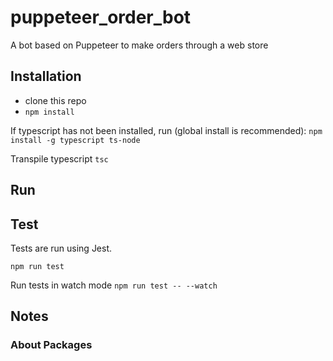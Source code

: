 # puppeteer_order_bot
A bot based on Puppeteer to make orders through a web store

## Installation

- clone this repo
- `npm install`

If typescript has not been installed, run (global install is recommended):
`npm install -g typescript ts-node`

Transpile typescript
`tsc`

## Run

## Test

Tests are run using Jest.

`npm run test`

Run tests in watch mode
`npm run test -- --watch`

## Notes

### About Packages

